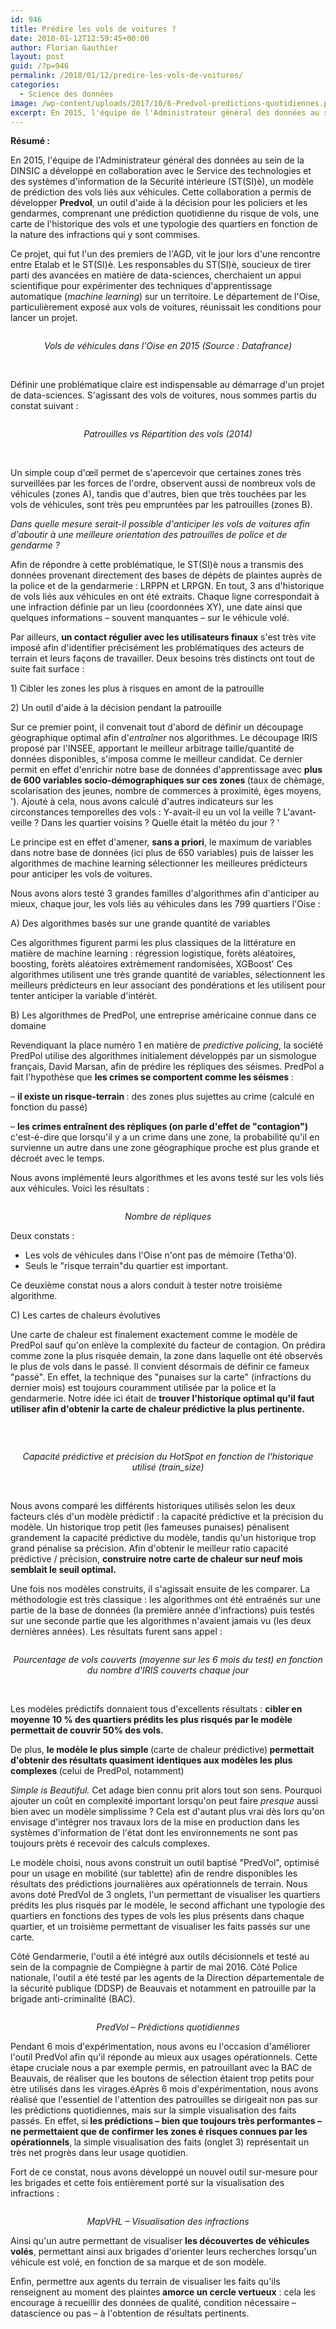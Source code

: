 ```yaml
---
id: 946
title: Prédire les vols de voitures ?
date: 2018-01-12T12:59:45+00:00
author: Florian Gauthier
layout: post
guid: /?p=946
permalink: /2018/01/12/predire-les-vols-de-voitures/
categories:
  - Science des données
image: /wp-content/uploads/2017/10/6-Predvol-predictions-quotidiennes.png
excerpt: En 2015, l'équipe de l'Administrateur général des données au sein de la DINSIC a développé en collaboration avec le Service des technologies et des systèmes d'information de la Sécurité intérieure (ST(SI)è), un modèle de prédiction des vols liés aux véhicules. Cette collaboration a permis de développer **Predvol**, un outil d'aide à la décision pour les policiers et les gendarmes, comprenant une prédiction quotidienne du risque de vols, une carte de l'historique des vols et une typologie des quartiers en fonction de la nature des infractions qui y sont commises.
---
```

**Résumé :**

En 2015, l'équipe de l'Administrateur général des données au sein de la DINSIC a développé en collaboration avec le Service des technologies et des systèmes d'information de la Sécurité intérieure (ST(SI)è), un modèle de prédiction des vols liés aux véhicules. Cette collaboration a permis de développer **Predvol**, un outil d'aide à la décision pour les policiers et les gendarmes, comprenant une prédiction quotidienne du risque de vols, une carte de l'historique des vols et une typologie des quartiers en fonction de la nature des infractions qui y sont commises.

<p class="p3">
  <span class="s1">Ce projet, qui fut l'un des premiers de l'AGD, vit le jour lors d'une rencontre entre Etalab et le ST(SI)è. Les responsables du ST(SI)è, soucieux de tirer parti des avancées en matière de data-sciences, cherchaient un appui scientifique pour expérimenter des techniques d'apprentissage automatique (<i>machine learning</i>) sur un territoire. Le département de l'Oise, particulièrement exposé aux vols de voitures, réunissait les conditions pour lancer un projet.</span>
</p>

[<img class="wp-image-952 aligncenter" src="/wp-content/uploads/2017/10/1-oise_2015.jpeg" alt="" srcset="/wp-content/uploads/2017/10/1-oise_2015.jpeg 2020w, /wp-content/uploads/2017/10/1-oise_2015-300x216.jpeg 300w, /wp-content/uploads/2017/10/1-oise_2015-768x554.jpeg 768w, /wp-content/uploads/2017/10/1-oise_2015-1024x738.jpeg 1024w" sizes="(max-width: 643px) 100vw, 643px" />](/wp-content/uploads/2017/10/1-oise_2015.jpeg)

<p class="p6" style="text-align: center;">
  <span class="s1"><i>Vols de véhicules dans l'Oise en 2015 (Source : Datafrance)</i></span>
</p>

&nbsp;

<p class="p3">
  <span class="s1">Définir une problématique claire est indispensable au démarrage d'un projet de data-sciences. S'agissant des vols de voitures, nous sommes partis du constat suivant :</span>
</p>

[<img class="wp-image-951 aligncenter" src="/wp-content/uploads/2017/10/2-patrouilles.jpeg" alt=""  />](/wp-content/uploads/2017/10/2-patrouilles.jpeg)

<p class="p6" style="text-align: center;">
  <span class="s1"><i>Patrouilles vs Répartition des vols (2014)</i></span>
</p>

&nbsp;

<p class="p3">
  <span class="s2">Un simple coup d'œil permet de s'apercevoir que certaines zones très surveillées par les forces de l'ordre, observent aussi de nombreux vols de véhicules (zones A), tandis que d'autres, bien que très touchées par les vols de véhicules, sont très peu empruntées par les patrouilles (zones B).</span>
</p>

<p class="p6">
  <span class="s1"><i>Dans quelle mesure serait-il possible d'anticiper les vols de voitures afin d'aboutir à une meilleure orientation des patrouilles de police et de gendarme ?</i></span>
</p>

<p class="p3">
  <span class="s1">Afin de répondre à cette problématique, le ST(SI)è nous a transmis des données provenant directement des bases de dépèts de plaintes auprès de la police et de la gendarmerie : LRPPN et LRPGN. En tout, 3 ans d'historique de vols liés aux véhicules en ont été extraits. Chaque ligne correspondait à une infraction définie par un lieu (coordonnées XY), une date ainsi que quelques informations &#8211; souvent manquantes &#8211; sur le véhicule volé.</span>
</p>

<p class="p3">
  <span class="s1">Par ailleurs, <b>un contact régulier avec les utilisateurs finaux</b> s'est très vite imposé afin d'identifier précisément les problématiques des acteurs de terrain et leurs façons de travailler. Deux besoins très distincts ont tout de suite fait surface :</span>
</p>

<p class="p3">
  <span class="s1">1) Cibler les zones les plus à risques en amont de la patrouille</span>
</p>

<p class="p3">
  <span class="s1">2) Un outil d'aide à la décision pendant la patrouille</span>
</p>

<p class="p3">
  <span class="s1">Sur ce premier point, il convenait tout d'abord de définir un découpage géographique optimal afin d'<i>entraîner</i> nos algorithmes. Le découpage IRIS proposé par l'INSEE, apportant le meilleur arbitrage taille/quantité de données disponibles, s'imposa comme le meilleur candidat. Ce dernier permit en effet d'enrichir notre base de données d'apprentissage avec </span><span class="s1"><b>plus de 600 variables socio-démographiques sur ces zones </b>(taux de chèmage, scolarisation des jeunes, nombre de commerces à proximité, èges moyens, '). Ajouté à cela, nous avons calculé d'autres indicateurs sur les circonstances temporelles des vols : Y-avait-il eu un vol la veille ? L'avant-veille ? Dans les quartier voisins ? Quelle était la météo du jour ? '</span>
</p>

<p class="p3">
  <span class="s1">Le principe est en effet d'amener, <b>sans a priori</b>, le maximum de variables dans notre base de données (ici plus de 650 variables) puis de laisser les algorithmes de machine learning sélectionner les meilleures prédicteurs pour anticiper les vols de voitures.</span>
</p>

<p class="p3">
  <span class="s1">Nous avons alors testé 3 grandes familles d'algorithmes afin d'anticiper au mieux, chaque jour, les vols liés au véhicules dans les 799 quartiers l'Oise :</span>
</p>

<p class="p3">
  <span class="s1">A) Des algorithmes basés sur une grande quantité de variables</span>
</p>

<p class="p3">
  <span class="s1">Ces algorithmes figurent parmi les plus classiques de la littérature en matière de machine learning : régression logistique, forèts aléatoires, boosting, forèts aléatoires extrèmement randomisées, XGBoost' Ces algorithmes utilisent une très grande quantité de variables, sélectionnent les meilleurs prédicteurs en leur associant des pondérations et les utilisent pour tenter anticiper la variable d'intérèt.</span>
</p>

<p class="p3">
  <span class="s1">B) Les algorithmes de PredPol, une entreprise américaine connue dans ce domaine </span>
</p>

<p class="p3">
  <span class="s1">Revendiquant la place numéro 1 en matière de <i>predictive policing</i>, la société PredPol utilise des algorithmes initialement développés par un sismologue français, David Marsan, afin de prédire les répliques des séismes. PredPol a fait l'hypothèse que <b>les crimes se comportent comme les séismes</b> :</span>
</p>

<p class="p3">
  <span class="s1">&#8211; <b>il existe un risque-terrain </b>: des zones plus sujettes au crime (calculé en fonction du passé)</span>
</p>

<p class="p3">
  <span class="s1">&#8211; <b>les crimes entraînent des répliques (on parle d'effet de "contagion")</b> c'est-é-dire que lorsqu'il y a un crime dans une zone, la probabilité qu'il en survienne un autre dans une zone géographique proche est plus grande et décroét avec le temps.</span>
</p>

<p class="p3">
  <span class="s1">Nous avons implémenté leurs algorithmes et les avons testé sur les vols liés aux véhicules. Voici les résultats :</span>
</p>

[<img class=" wp-image-950 aligncenter" src="/wp-content/uploads/2017/10/3-contagion.png" alt="" srcset="/wp-content/uploads/2017/10/3-contagion.png 558w, /wp-content/uploads/2017/10/3-contagion-300x204.png 300w" sizes="(max-width: 443px) 100vw, 443px" />](/wp-content/uploads/2017/10/3-contagion.png)

<p class="p6" style="text-align: center;">
  <i>Nombre de répliques</i>
</p>

<p class="p3">
  <span class="s1">Deux constats :</span>
</p>

<ul class="ul1">
  <li class="li3">
    <span class="s1">Les vols de véhicules dans l'Oise </span><span class="s3">n'ont pas de mémoire (Tetha'0).</span>
  </li>
  <li class="li3">
    <span class="s1">Seuls le "risque terrain"du quartier est important.</span>
  </li>
</ul>

<p class="p3">
  <span class="s1">Ce deuxième constat nous a alors conduit à tester notre troisième algorithme.</span>
</p>

<p class="p3">
  <span class="s1">C) Les cartes de chaleurs évolutives</span>
</p>

<p class="p3">
  <span class="s1">Une carte de chaleur est finalement exactement comme le modèle de PredPol sauf qu'on enlève la complexité du facteur de contagion. On prédira comme zone la plus risquée demain, la zone dans laquelle ont été observés le plus de vols dans le passé. Il convient désormais de définir ce fameux "passé". En effet, la technique des "punaises sur la carte" (infractions du dernier mois) est toujours couramment utilisée par la police et la gendarmerie. Notre idée ici était de <b>trouver l'historique optimal </b><strong>qu'il faut utiliser afin d'obtenir la carte de chaleur prédictive la plus pertinente.</strong></span>
</p>

&nbsp;

[<img class=" wp-image-949 aligncenter" src="/wp-content/uploads/2017/10/4-historique-optimal.png" alt="" srcset="/wp-content/uploads/2017/10/4-historique-optimal.png 892w, /wp-content/uploads/2017/10/4-historique-optimal-300x165.png 300w, /wp-content/uploads/2017/10/4-historique-optimal-768x423.png 768w" sizes="(max-width: 828px) 100vw, 828px" />](/wp-content/uploads/2017/10/4-historique-optimal.png)

<p style="text-align: center;">
  <em>Capacité prédictive et précision du HotSpot en fonction de l'historique utilisé (train_size)</em>
</p>

&nbsp;

<p class="p3">
  <span class="s1">Nous avons comparé les différents historiques utilisés selon les deux facteurs clés d'un modèle prédictif : la capacité prédictive et la précision du modèle. Un historique trop petit (les fameuses punaises) pénalisent grandement la capacité prédictive du modèle, tandis qu'un historique trop grand pénalise sa précision. Afin d'obtenir le meilleur ratio capacité prédictive / précision, <b>construire notre carte de chaleur sur neuf mois semblait le seuil optimal.</b></span>
</p>

<p class="p3">
  <span class="s1">Une fois nos modèles construits, il s'agissait ensuite de les comparer. La méthodologie est très classique : les algorithmes ont été entraénés sur une partie de la base de données (la première année d'infractions) puis testés sur une seconde partie que les algorithmes n'avaient jamais vu (les deux dernières années). Les résultats furent sans appel :</span>
</p>

[<img class=" wp-image-948 aligncenter" src="/wp-content/uploads/2017/10/5-comparaison-modeles-e1509370478313.png" alt="" srcset="/wp-content/uploads/2017/10/5-comparaison-modeles-e1509370478313.png 881w, /wp-content/uploads/2017/10/5-comparaison-modeles-e1509370478313-300x183.png 300w, /wp-content/uploads/2017/10/5-comparaison-modeles-e1509370478313-768x468.png 768w" sizes="(max-width: 669px) 100vw, 669px" />](/wp-content/uploads/2017/10/5-comparaison-modeles-e1509370478313.png)

<p style="text-align: center;">
  <em>Pourcentage de vols couverts (moyenne sur les 6 mois du test) en fonction du nombre d'IRIS couverts chaque jour</em>
</p>

&nbsp;

<p class="p3">
  <span class="s1">Les modèles prédictifs donnaient tous d'excellents résultats : <b>cibler en moyenne 10 % des quartiers prédits les plus risqués par le modèle permettait de couvrir 50% des vols.</b></span>
</p>

<p class="p3">
  <span class="s1">De plus, <b>le modèle le plus simple </b>(carte de chaleur prédictive)<b> permettait d'obtenir des résultats quasiment identiques aux modèles les plus complexes </b>(celui de PredPol, notamment)</span>
</p>

<p class="p3">
  <span class="s1"><i>Simple is Beautiful. </i>Cet adage bien connu prit alors tout son sens. Pourquoi ajouter un coût en complexité important lorsqu'on peut faire <i>presque </i>aussi bien avec un modèle simplissime ? Cela est d'autant plus vrai dès lors qu'on envisage d'intégrer nos travaux lors de la mise en production dans les systèmes d'information de l'état dont les environnements ne sont pas toujours prèts é recevoir des calculs complexes.</span>
</p>

<p class="p3">
  <span class="s1">Le modèle choisi, nous avons construit un outil baptisé "PredVol", optimisé pour un usage en mobilité (sur tablette) afin de rendre disponibles les résultats des prédictions journalières aux opérationnels de terrain. Nous avons doté PredVol de 3 onglets, l'un permettant de visualiser les quartiers prédits les plus risqués par le modèle, le second affichant une typologie des quartiers en fonctions des types de vols les plus présents dans chaque quartier, et un troisième permettant de visualiser les faits passés sur une carte.</span>
</p>

<p class="p3">
  <span class="s1">Côté Gendarmerie, l'outil a été intégré aux outils décisionnels et testé au sein de la compagnie de Compiègne à partir de mai 2016. Côté Police nationale, l'outil a été testé par les agents de la Direction départementale de la sécurité publique (DDSP) de Beauvais et notamment en patrouille par la brigade anti-criminalité (BAC).</span>
</p>

[<img class="alignnone size-full wp-image-947" src="/wp-content/uploads/2017/10/6-Predvol-predictions-quotidiennes.png" alt="" srcset="/wp-content/uploads/2017/10/6-Predvol-predictions-quotidiennes.png 1600w, /wp-content/uploads/2017/10/6-Predvol-predictions-quotidiennes-300x165.png 300w, /wp-content/uploads/2017/10/6-Predvol-predictions-quotidiennes-768x421.png 768w, /wp-content/uploads/2017/10/6-Predvol-predictions-quotidiennes-1024x562.png 1024w" sizes="(max-width: 1600px) 100vw, 1600px" />](/wp-content/uploads/2017/10/6-Predvol-predictions-quotidiennes.png)

<p class="p7" style="text-align: center;">
  <span class="s1"><i>PredVol &#8211; Prédictions quotidiennes</i></span>
</p>

<p class="p3">
  <span class="s1">Pendant 6 mois d'expérimentation, nous avons eu l'occasion d'améliorer l'outil PredVol afin qu'il réponde au mieux aux usages opérationnels. Cette étape cruciale nous a par exemple permis, en patrouillant avec la BAC de Beauvais, de réaliser que les boutons de sélection étaient trop petits pour ètre utilisés dans les virages.é</span><span class="s1">Après 6 mois d'expérimentation, nous avons réalisé que l'essentiel de l'attention des patrouilles se dirigeait non pas sur les prédictions quotidiennes, mais sur la simple visualisation des faits passés. En effet,<b> </b>si<b> les prédictions &#8211; bien que toujours très performantes &#8211; ne permettaient que de confirmer les zones é risques connues par les opérationnels</b>,<b> </b> la simple visualisation des faits (onglet 3) représentait un très net progrès dans leur usage quotidien.</span>
</p>

Fort de ce constat, nous avons développé un nouvel outil sur-mesure pour les brigades et cette fois entièrement porté sur la visualisation des infractions :

[<img class="alignnone size-full wp-image-993" src="/wp-content/uploads/2018/01/MapVHL-copie.jpg" alt="" srcset="/wp-content/uploads/2018/01/MapVHL-copie.jpg 3346w, /wp-content/uploads/2018/01/MapVHL-copie-300x150.jpg 300w, /wp-content/uploads/2018/01/MapVHL-copie-768x383.jpg 768w, /wp-content/uploads/2018/01/MapVHL-copie-1024x510.jpg 1024w, /wp-content/uploads/2018/01/MapVHL-copie-239x118.jpg 239w" sizes="(max-width: 3346px) 100vw, 3346px" />](/wp-content/uploads/2018/01/MapVHL-copie.jpg)

<p class="p7" style="text-align: center;">
  <span class="s1"><i>MapVHL &#8211; Visualisation des infractions</i></span>
</p>

<p class="p3">
  Ainsi qu'un autre permettant de visualiser <strong>les découvertes de véhicules volés</strong>, permettant ainsi aux brigades d'orienter leurs recherches lorsqu'un véhicule est volé, en fonction de sa marque et de son modèle.
</p>

<p class="p6" style="text-align: left;">
  <span class="s1">Enfin, permettre aux agents du terrain de visualiser les faits qu'ils renseignent au moment des plaintes<strong> amorce un cercle vertueux</strong> : cela les encourage à recueillir des données de qualité, condition nécessaire &#8211; datascience ou pas &#8211; à l'obtention de résultats pertinents.</span>
</p>
